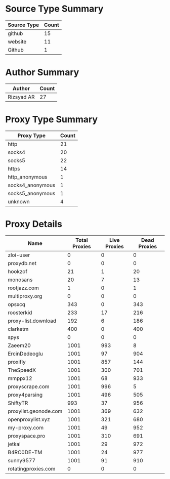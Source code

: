 # Source Type Summary

| Source Type | Count |
|-------------|-------|
| github | 15 |
| website | 11 |
| Github | 1 |


# Author Summary

| Author | Count |
|--------|-------|
| Rizsyad AR | 27 |


# Proxy Type Summary

| Proxy Type | Count |
|------------|-------|
| http | 21 |
| socks4 | 20 |
| socks5 | 22 |
| https | 14 |
| http_anonymous | 1 |
| socks4_anonymous | 1 |
| socks5_anonymous | 1 |
| unknown | 4 |


# Proxy Details

| Name | Total Proxies | Live Proxies | Dead Proxies |
|------|---------------|--------------|---------------|
| zloi-user | 0 | 0 | 0 |
| proxydb.net | 0 | 0 | 0 |
| hookzof | 21 | 1 | 20 |
| monosans | 20 | 7 | 13 |
| rootjazz.com | 1 | 0 | 1 |
| multiproxy.org | 0 | 0 | 0 |
| opsxcq | 343 | 0 | 343 |
| roosterkid | 233 | 17 | 216 |
| proxy-list.download | 192 | 6 | 186 |
| clarketm | 400 | 0 | 400 |
| spys | 0 | 0 | 0 |
| Zaeem20 | 1001 | 993 | 8 |
| ErcinDedeoglu | 1001 | 97 | 904 |
| proxifly | 1001 | 857 | 144 |
| TheSpeedX | 1001 | 300 | 701 |
| mmppx12 | 1001 | 68 | 933 |
| proxyscrape.com | 1001 | 996 | 5 |
| proxy4parsing | 1001 | 496 | 505 |
| ShiftyTR | 993 | 37 | 956 |
| proxylist.geonode.com | 1001 | 369 | 632 |
| openproxylist.xyz | 1001 | 321 | 680 |
| my-proxy.com | 1001 | 49 | 952 |
| proxyspace.pro | 1001 | 310 | 691 |
| jetkai | 1001 | 29 | 972 |
| B4RC0DE-TM | 1001 | 24 | 977 |
| sunny9577 | 1001 | 91 | 910 |
| rotatingproxies.com | 0 | 0 | 0 |

